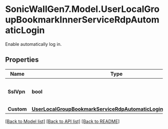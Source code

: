 # SonicWallGen7.Model.UserLocalGroupBookmarkInnerServiceRdpAutomaticLogin
Enable automatically log in.

## Properties

Name | Type | Description | Notes
------------ | ------------- | ------------- | -------------
**SslVpn** | **bool** | Use SSL-VPN account credentials. | [optional] 
**Custom** | [**UserLocalGroupBookmarkServiceRdpAutomaticLoginCustomCustom**](UserLocalGroupBookmarkServiceRdpAutomaticLoginCustomCustom.md) |  | [optional] 

[[Back to Model list]](../README.md#documentation-for-models) [[Back to API list]](../README.md#documentation-for-api-endpoints) [[Back to README]](../README.md)

